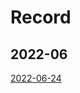 # Record

## 2022-06

[2022-06-24](https://github.com/kkg5/TIL/blob/main/record/2022-06/2022-06-24.md)
